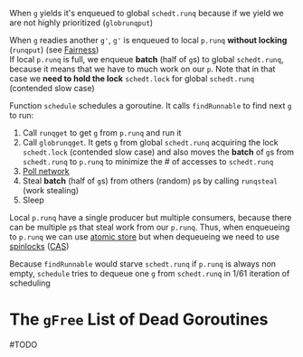 When `g` yields it's enqueued to global `schedt.runq` because if we yield we are not highly prioritized (`globrunqput`)

When `g` readies another `g'`, `g'` is enqueued to local `p.runq` **without locking** (`runqput`) (see [Fairness](#Fairness))  
If local `p.runq` is full, we enqueue **batch** (half of `g`s) to global `schedt.runq`, because it means that we have to much work on our `p`. Note that in that case we **need to hold the lock** `schedt.lock` for global `schedt.runq` (contended slow case)

Function `schedule` schedules a goroutine. It calls `findRunnable` to find next `g` to run:

1. Call `runqget` to get `g` from `p.runq` and run it
2. Call `globrunqget`. It gets `g` from global `schedt.runq` acquiring the lock `schedt.lock` (contended slow case) and also moves the **batch** of `g`s from `schedt.runq` to `p.runq` to minimize the # of accesses to `schedt.runq`
3. [Poll network](Go%20Network%20Poller.md)
4. Steal **batch** (half of `g`s) from others (random) `p`s by calling `runqsteal` (work stealing) 
5. Sleep

Local `p.runq` have a single producer but multiple consumers, because there can be multiple `p`s that steal work from our `p.runq`. Thus, when enqueueing to `p.runq` we can use [atomic store](Atomic%20Instructions.md  ) but when dequeueing we need to use [spinlocks](Spinlock.md) ([CAS](Atomic%20Instructions.md))

Because `findRunnable` would starve `schedt.runq` if `p.runq` is always non empty, `schedule` tries to dequeue one `g` from `schedt.runq` in $1/61$ iteration of scheduling

# The `gFree` List of Dead Goroutines

#TODO 
